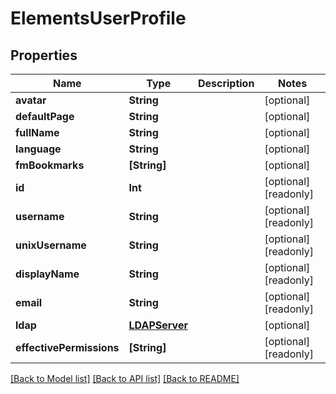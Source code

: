# ElementsUserProfile

## Properties

Name | Type | Description | Notes
------------ | ------------- | ------------- | -------------
**avatar** | **String** |  | [optional] 
**defaultPage** | **String** |  | [optional] 
**fullName** | **String** |  | [optional] 
**language** | **String** |  | [optional] 
**fmBookmarks** | **[String]** |  | [optional] 
**id** | **Int** |  | [optional] [readonly] 
**username** | **String** |  | [optional] [readonly] 
**unixUsername** | **String** |  | [optional] [readonly] 
**displayName** | **String** |  | [optional] [readonly] 
**email** | **String** |  | [optional] [readonly] 
**ldap** | [**LDAPServer**](LDAPServer.md) |  | [optional] 
**effectivePermissions** | **[String]** |  | [optional] [readonly] 

[[Back to Model list]](../README.md#documentation-for-models) [[Back to API list]](../README.md#documentation-for-api-endpoints) [[Back to README]](../README.md)


